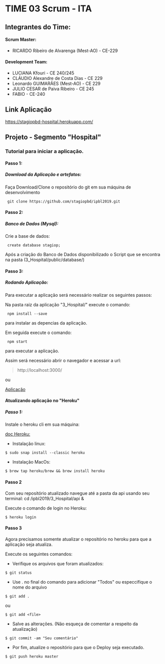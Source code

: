 # TIME 03 Scrum -  ITA

## Integrantes do Time: 

####  Scrum Master:

* RICARDO Ribeiro de Alvarenga (Mest-AO) - CE-229

####  Development Team:

* LUCIANA Kfouri - CE 240/245 
* CLÁUDIO Alexandre de Costa Dias - CE 229
* Leonardo GUIMARÃES (Mest-AO) - CE 229
* JULIO CESAR de Paiva Ribeiro  - CE 245 
* FABIO - CE-240

## Link Aplicação

https://stagiopbd-hospital.herokuapp.com/

## Projeto -  Segmento "Hospital"


### Tutorial para iniciar a aplicação.

#### Passo 1:

##### Download da Aplicação e artefatos:

Faça Download/Clone o repositório do git em sua máquina de desenvolvimento
```
 git clone https://github.com/stagiopbd/ipbl2019.git
```

#### Passo 2:

#####  Banco de Dados (Mysql):

Crie a base de dados:
```
 create database stagiop;
```
Após a criação do Banco de Dados disponibilizado o Script que se encontra na pasta (3_Hospital/public/database/)


#### Passo 3:

#####  Rodando Aplicação:

Para executar a aplicação será necessário realizar os seguintes passos:

Na pasta raiz da aplicação "3_Hospital/"
execute o comando:
```
 npm install --save
```
para instalar as depencias da aplicação.


Em seguida execute o comando: 
```
 npm start
```
para executar a aplicação.

Assim será necessário abrir o navegador e acessar a url:
> http://localhost:3000/

ou 

[Aplicação](http://localhost:3000/)



#### Atualizando aplicação no "Heroku"

#####  Passo 1:

Instale o heroku cli em sua máquina:

[doc Heroku: ](https://devcenter.heroku.com/articles/heroku-cli)

 - Instalação linux: 

```
$ sudo snap install --classic heroku
```
 - Instalação MacOs: 
```
$ brew tap heroku/brew && brew install heroku
```

#### Passo 2 

Com seu repositório atualizado navegue até a pasta da api usando seu terminal: cd  /ipbl2019/3_Hospital/api
 &

Execute o comando de login no Heroku:
```
$ heroku login 
```

#### Passo 3

Agora precisamos somente atualizar o repositório no heroku para que a aplicação seja atualiza.

Execute os seguintes comandos:

 - Verifique os arquivos que foram atualizados:
```
$ git status
```

 - Use . no final do comando para adicionar "Todos"  ou especcifique o nome do arquivo
```
$ git add .
```
ou

```
$ git add <file>
```

 - Salve as alterações. (Não esqueça de comentar a respeito da atualização)
```
$ git commit -am "Seu comentário"
```

 - Por fim, atualize o repositório para que o Deploy seja executado.
```
$ git push heroku master
```






